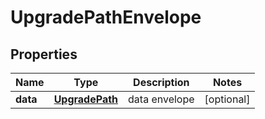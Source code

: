 
# UpgradePathEnvelope

## Properties
Name | Type | Description | Notes
------------ | ------------- | ------------- | -------------
**data** | [**UpgradePath**](UpgradePath.md) | data envelope |  [optional]



